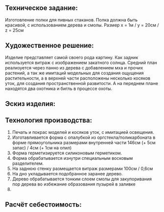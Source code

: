 ## **Техническое задание**: 
Изготовление полки для пивных стаканов. Полка должна быть красивой, с использованием дерева и смолы. Размер x = 1м / y = 20см / z = 25см

## **Художественное решение**:
 Изделие представляет самой своего рода картину. Как задник используется витраж с изображением закатного солнца. Средний план реализуется через панно из дерева с добавлением мха и прочих растений, а так же имитаций модельных для создания ощущения растительности, а в верхней части расположены несколько косяков уток, для создания пространственной развитости. А на переднем плане находятся два охотника и бигль в процессе охоты. 

## **Эскиз изделия**: 

## **Технология производства**:
1. Печать и покрас моделей и косяков уток, с имитацией освещения.
2. Изготавливается форма с опалубкой из оргстекла/поликарбоната в форме прямоугольника размерами внутренней части 146см (+ 5см запас) / 4см (+ 1см на опил)   
3. Форма герметизируется силиконовым герметиком.
4. Форма обрабатывается изнутри специальным восковым разделителем.
5. На заднюю стенку размещается витраж размерами 100см / 0,6см
6. На дно укладывается подобранное заранее дерево.
7. Дерево обрабатывается тонким слоем смолы для закупоривания пор дерева во избежание образования пузырей в заливке
8. 
## **Расчёт себестоимость**:
 